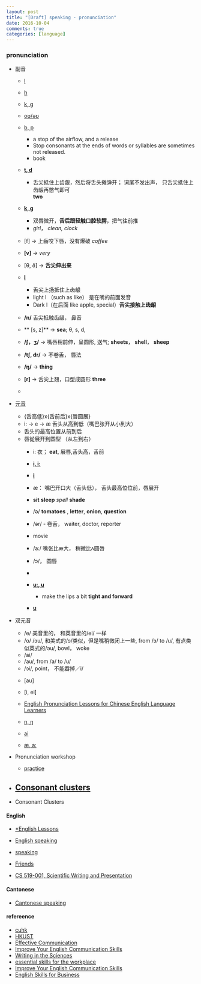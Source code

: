 ```yaml
---
layout: post
title: "[Draft] speaking - pronunciation"
date: 2016-10-04
comments: true
categories: [language]
---
```


### pronunciation

* 副音
  - [l](http://www.bilibili.com/video/av2681140/index_5.html)
  - [h](http://www.bilibili.com/video/av2681140/index_7.html)
  - [k, g](http://www.bbc.co.uk/learningenglish/english/features/pronunciation/vlessconst4)
  - [oʊ/əʊ](http://www.bilibili.com/video/av2681140/index_8.html#page=9) 

  - [b, p](http://rachelsenglish.com/english-pronounce-b-p-consonants/)
    + a stop of the airflow, and a release  
    + Stop consonants at the ends of words or syllables are sometimes not released.
    + book

  - **[t, d](https://www.youtube.com/watch?v=zeNsaBwuojg&index=28&list=PLzc5ffj3_Cb5mPVzIFiJelpInJjae8NG2&spfreload=10)**
    + 舌尖抵住上齿龈，然后将舌头摊弹开； 词尾不发出声， 只舌尖抵住上齿龈再憋气即可  
     **two**

  - **[k, g](https://www.youtube.com/watch?v=tXJlmLYFzfs&list=PLzc5ffj3_Cb5mPVzIFiJelpInJjae8NG2&index=30)**
    + 双唇微开，**舌后跟轻触口腔软腭**，把气往前推
    + *girl*， *clean, clock*
 
  - [f] -> 上齒咬下唇，没有爆破 *coffee* 
  - **[v]** -> *very* 
  - [θ, ð] -> **舌尖伸出来**
  - **[l](https://www.youtube.com/watch?v=hvvMmlbs2KI&index=44&list=PLzc5ffj3_Cb5mPVzIFiJelpInJjae8NG2)** 
    + 舌尖上扬抵住上齿龈
    + light l （such as like） 是在嘴的前面发音 
    + Dark l（在后面 like apple, special）**舌尖接触上齿龈**

  - **/n/** 舌尖抵触齿龈， 鼻音
 
  - ** [s, z]** -> **sea**; θ, s, d, 

  - **/∫，ʒ/** -> 嘴唇稍前伸，呈圆形, 送气; **sheets**， **shell**， **sheep**
  - **/tʃ, dr/** -> 不卷舌， 唇法

  - **/ŋ/** -> **thing**

  - **[r]** -> 舌尖上翘，口型成圆形 **three**
  - 

* [元音](http://www.yorku.ca/earmstro/ipa/vowels.html) 
  - {舌高低}x{舌前后}x{唇圆展}
  - i: -> e -> æ   舌头从高到低（嘴巴张开从小到大）
  - 舌头的最高位置从前到后
  - 唇從展开到圆型 （从左到右）
    + i: 衣；  **eat**, 展唇,舌头高，舌前
    + **[i, i:](http://www.bilibili.com/video/av2681140/index_8.html)**
    + **[i](https://www.youtube.com/watch?v=fEy96ft6hoM&index=4&list=PLzc5ffj3_Cb5mPVzIFiJelpInJjae8NG2)**

    + æ： 嘴巴开口大（舌头低）， 舌头最高位位前，唇展开

    + **sit**  **sleep** *spell* **shade**

    + /ə/ **tomatoes** , **letter**, **onion**, **question**
    + /ər/ - 卷舌， waiter, doctor, reporter
    + movie
    + /a:/  嘴张比æ大， 稍微比ʌ圆唇
    + /ɔ/， 圆唇
  
    + 
    + **[u:, u](http://www.bilibili.com/video/av2681140/index_10.html)**  
      - make the lips a bit **tight and forward**
    + **[u](https://www.youtube.com/watch?v=-GyFaHLkYy4&list=PLzc5ffj3_Cb5mPVzIFiJelpInJjae8NG2&index=15)**


* 双元音 
    + /e/ 美音里的， 和英音里的/ei/ 一样
    + /o/ /ɔu/, 和美式的/ɔ/类似，但是嘴稍微闭上一些, from /ɔ/ to /u/,  有点类似英式的/əu/,  bowl， woke
    + /ai/
    + /au/, from /a/ to /u/
    + /ɔi/, point， 不能吞掉／i/

  - [au]
  - [i, ei]
  - [English Pronunciation Lessons for Chinese English Language Learners](http://www.elementalenglish.com/english-pronunciation-lessons-for-chinese-speakers/)

  - [n, ŋ](http://www.bbc.co.uk/learningenglish/english/features/pronunciation/otherconst3)
  - [ai](http://www.bbc.co.uk/learningenglish/english/features/pronunciation/diphthongs3)
  
  - [æ, a:](http://www.clarityenglish.com/area1/ClearPronunciation/Start.php?prefix=CITY)

* Pronunciation workshop
  - [practice](http://www.bilibili.com/video/av2681140/)
  
* [Consonant clusters](http://www.clarityenglish.com/area1/ClearPronunciation2/Start.php?prefix=CITY)
  - 

* Consonant Clusters


#### English
  - [*English Lessons](http://www.elementalenglish.com/category/1-english-lessons/)
  - [English speaking](http://elss.elc.cityu.edu.hk/ELSS/activities.aspx)
  - [speaking](http://www.weibo.com/ttarticle/p/show?id=2309404005596264270260#_0)
  - [Friends](http://8drama.com/33506/)

  - [CS 519-001, Scientific Writing and Presentation](http://classes.engr.oregonstate.edu/eecs/spring2016/cs519-001/)
  
#### Cantonese
  - [Cantonese speaking](https://www.ilc.cuhk.edu.hk/Chinese/pthprog1/tm_introduction.html)

#### refereence
  - [cuhk](https://www.ilc.cuhk.edu.hk/EN/ENResources/Speaking_Pronun.aspx)
  - [HKUST](http://ilang.cle.ust.hk/pronunciation/)
  - [Effective Communication](https://www.coursera.org/learn/effective-intercultural-communication/home/welcome)
  - [Improve Your English Communication Skills](https://www.coursera.org/learn/professional-emails-english/home/welcome)
  - [Writing in the Sciences](https://lagunita.stanford.edu/courses/Medicine/SciWrite./Fall2015/info)
  - [essential skills for the workplace](https://www.coursera.org/learn/project-management-basics/home/welcome)
  - [Improve Your English Communication Skills](https://www.coursera.org/specializations/improve-english)
  - [English Skills for Business](https://www.coursera.org/specializations/business-english)

